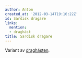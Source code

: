 ```yaml
---
author: Anton
created_at: '2012-03-14T19:16:22Z'
id: Sardisk dragare
links:
  mention:
  - draghäst
title: Sardisk dragare
---
```


Variant av [draghästen].

  [draghästen]: draghäst
